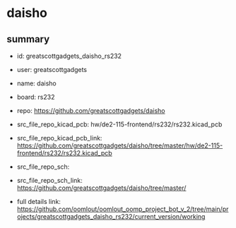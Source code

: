 # daisho
 
## summary 
* id: greatscottgadgets_daisho_rs232
* user: greatscottgadgets
* name: daisho
* board: rs232
* repo: https://github.com/greatscottgadgets/daisho
* src_file_repo_kicad_pcb: hw/de2-115-frontend/rs232/rs232.kicad_pcb
* src_file_repo_kicad_pcb_link: https://github.com/greatscottgadgets/daisho/tree/master/hw/de2-115-frontend/rs232/rs232.kicad_pcb


* src_file_repo_sch: 
* src_file_repo_sch_link: https://github.com/greatscottgadgets/daisho/tree/master/
* full details link: https://github.com/oomlout/oomlout_oomp_project_bot_v_2/tree/main/projects/greatscottgadgets_daisho_rs232/current_version/working  







